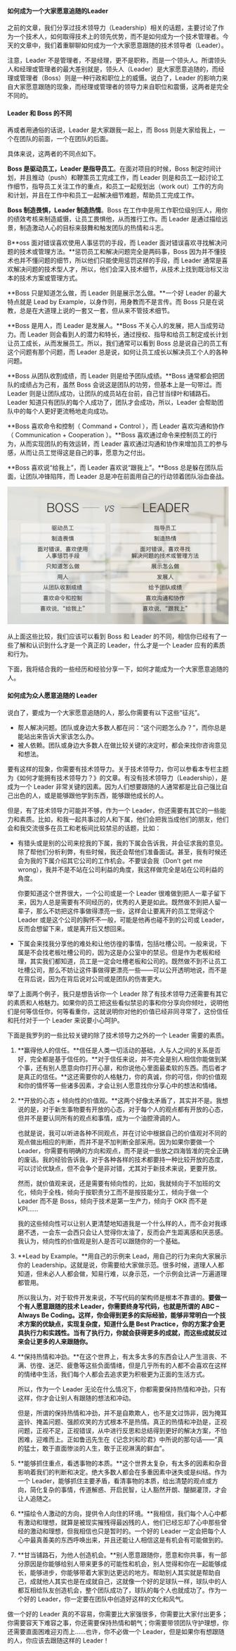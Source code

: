 #### 如何成为一个大家愿意追随的Leader

之前的文章，我们分享过技术领导力（Leadership）相关的话题，主要讨论了作为一个技术人，如何取得技术上的领先优势，而不是如何成为一个技术管理者。今天的文章中，我们着重聊聊如何成为一个大家愿意跟随的技术领导者（Leader）。

注意，Leader 不是管理者，不是经理，更不是职称，而是一个领头人。所谓领头人和经理或管理者的最大差别就是，领头人（Leader）是大家愿意追随的，而经理或管理者（Boss）则是一种行政和职位上的威慑。说白了，Leader 的影响力来自大家愿意跟随的现象，而经理或管理者的领导力来自职位和震慑，这两者是完全不同的。

#### Leader 和 Boss 的不同

再或者用通俗的话说，Leader 是大家跟我一起上，而 Boss 则是大家给我上，一个在团队的前面，一个在团队的后面。

具体来说，这两者的不同点如下。

**Boss 是驱动员工，Leader 是指导员工**。在面对项目的时候，Boss 制定时间计划，并且推动（push）和鞭策员工完成工作，而 Leader 则是和员工一起讨论工作细节，指导员工关注工作的重点，和员工一起规划出（work out）工作的方向和计划，并且在工作中和员工一起解决细节难题，帮助员工完成工作。

**Boss 制造畏惧，Leader 制造热情**。Boss 在工作中是用工作职位级别压人，用你的绩效考核来制造威慑，让员工畏惧他，从而推行工作。而 Leader 是通过描绘远景，制造激动人心的目标来鼓舞和触发团队的热情和斗志。

B**oss 面对错误喜欢使用人事惩罚的手段，而 Leader 面对错误喜欢寻找解决问题的技术或管理方法。**惩罚员工和解决问题完全是两码事，Boss 因为并不懂技术也并不懂问题的细节，所以他们只能使用惩罚这样的手段，而 Leader 通常是喜欢解决问题的技术型人才，所以，他们会深入技术细节，从技术上找到既治标又治本的技术方案或管理方式。

**Boss 只是知道怎么做，而 Leader 则是展示怎么做。**一个好 Leader 的最大特点就是 Lead by Example，以身作则，用身教而不是言传。而 Boss 只是在说教，总是在大道理上说的一套又一套，但从来不管技术细节。

**Boss 是用人，而 Leader 是发展人。**Boss 不关心人的发展，把人当成劳动力。而 Leader 则会看到人的潜力和特长，通过授权、指导和给员工制定成长计划让员工成长，从而发展员工。所以，我们通常可以看到 Boss 总是说自己的员工有这个问题有那个问题，而 Leader 总是说，如何让员工成长以解决员工个人的各种问题。

**Boss 从团队收割成绩，而 Leader 则是给予团队成绩。**Boss 通常都会把团队的成绩占为己有，虽然 Boss 会说这是团队的功劳，但基本上是一句带过。而 Leader 则是让团队成功，让团队的成员站在台前，自己甘当绿叶和铺路石。Leader 知道只有团队的每个人成功了，团队才会成功，所以，Leader 会帮助团队中的每个人更好更流畅地走向成功。

**Boss 喜欢命令和控制（ Command + Control ），而 Leader 喜欢沟通和协作（ Communication + Cooperation ）。**Boss 喜欢通过命令来控制员工的行为，从而实现团队的有效运转，而 Leader 喜欢通过沟通和协作来增加员工的参与感，从而让员工觉得这是自己的事，愿意为之付出。

**Boss 喜欢说“给我上”，而 Leader 喜欢说“跟我上”。**Boss 总是躲在团队后面，让团队冲锋陷阵，而 Leader 总是冲在前面用自己的行动领着团队浴血奋战。

![boss&leader of different](./zuoer1.jpg)

从上面这些比较，我们应该可以看到 Boss 和 Leader 的不同，相信你已经有了一些了解和认识到什么才是一个真正的 Leader，什么才是一个 Leader 应有的素质和行为。

下面，我将结合我的一些经历和经验分享一下，如何才能成为一个大家愿意追随的人。

#### 如何成为众人愿意追随的 Leader

说白了，要成为一个大家愿意追随的人，那么你需要有以下这些“征兆”。

- 帮人解决问题。团队或身边大多数人都在问：“这个问题怎么办？”，而你总是能站出来告诉大家该怎么办。
- 被人依赖。团队或身边大多数人在做比较关键的决定时，都会来找你咨询意见和想法。

要有这样的现象，你需要有技术领导力。关于技术领导力，你可以参看本专栏主题为《如何才能拥有技术领导力？》的文章。有没有技术领导力（Leadership），是成为一个 Leader 非常关键的因素。因为人们想要跟随的人通常都是比自己强比自己出色的人，或是能够跟他学到东西，能够跟他成长的人。

但是，有了技术领导力可能并不够，作为一个 Leader，你还需要有其它的一些能力和素质。比如，和我一起共事过的人和下属，他们会把我当成他们的朋友，他们会和我交流很多在员工和老板间比较禁忌的话题，比如：

- 有猎头或是别的公司来挖我的下属，我的下属会告诉我，并会征求我的意见。除了帮他们分析利弊，有些时候，我还会帮他们准备面试。甚至，我有时候还会为我的下属介绍其它公司的工作机会。不要误会我（Don’t get me wrong），我并不是不站在公司利益的角度，我这样做完全是站在公司利益的角度。

  你要知道这个世界很大，一个公司或是一个 Leader 很难做到把人一辈子留下来，因为人总是需要有不同经历的，优秀的人更是如此。既然做不到把人留一辈子，那么不妨把这件事做得漂亮一些，这样会让要离开的员工觉得这个 Leader 或是这个公司的胸怀不一般，可能是他再也碰不到的公司或 Leader，反而会想留下来，或是离开后又想回来。

- 下属会来找我分享他的难处和让他彷徨的事情，包括吐槽公司。一般来说，下属是不会找老板吐槽公司的，因为这是办公室中的禁忌。但是作为老板和经理，其实我们都知道，员工是一定会吐槽老板和公司的。既然做不到不让员工吐槽公司，那么不妨让这件事做得更漂亮一些——可以公开透明地说，而不是在背后说，因为在背后说对公司或是团队的伤害更大。

举了上面两个例子，我只是想告诉你一个 Leader 除了有技术领导力还需要有其它的素质和人格魅力。如果你的员工把这些看似禁忌的事和你分享向你倾吐，说明他们是何等信任你，何等看重你，这就说明你对他的价值已经非同寻常了，这份信任和托付对于一个 Leader 来说要小心呵护。

下面是我罗列的一些比较关键的除了技术领导力之外的一个 Leader 需要的素质。

1. **赢得他人的信任。**信任是人类一切活动的基础，人与人之间的关系是否好，完全都是基于信任的。**对于信任来说，并不完全是别人相信你能做到某个事，还有别人愿意向你打开心扉，和你说他心里面最柔软的东西。而后者才是真正的信任。**这还需要你的人格魅力，你的真诚，你的可信，你的价值观和你的情怀等一些诸多因素，才会让别人愿意找你分享心中的想法和情绪。

2. **开放的心态 + 倾向性的价值观。**这两个好像太矛盾了，其实并不是。我想说的是，对于新生事物要有开放的心态，对于每个人的观点都有开放的心态，但并不是要认同所有的观点和事情，成为一个油腔滑调的人。

   也就是说，我可以听进各种不同观点，并在讨论中根据自己的价值观对不同的观点做出相应的判断，而并不是不加判断全部采用。因为如果你要做一个 Leader，你需要有明确的方向和观点，而不是说一些放之四海皆准的完全正确的废话。我的经验告诉我，对于各种各样的技术都要持一种比较开放的态度，可以讨论优缺点，但不会争个是非对错，尤其对于新技术来说，更要开放。

   然而，就价值观来说，还是需要有倾向性的，比如，我就倾向于不加班的文化，倾向于全栈，倾向于按职责分工而不是按技能分工，倾向于做一个 Leader 而不是 Boss，倾向于技术是第一生产力，倾向于 OKR 而不是 KPI……

   我的这些倾向性可以让别人更清楚地知道我是一个什么样的人，而不会对我琢磨不透，一会东一会西只会让人觉得你太油了，反而会产生距离感和厌恶感。我认为，倾向性的价值观是别人是否可以跟随你的一个基础。

2. **Lead by Example。**用自己的示例来 Lead，用自己的行为来向大家展示你的 Leadership。这就是说，你需要给大家做示范。很多时候，道理人人都知道，但未必人人都会做，知易行难，以身示范，一个示例会比讲一万遍道理都管用。

    所以我认为，对于软件开发来说，不写代码的架构师是根本不靠谱的。**要做一个有人愿意跟随的技术 Leader，你需要终身写代码，也就是所谓的 ABC – Always Be Coding。这样，你会得到更多的实际经验，能够非常明白一个技术方案的优缺点，实现复杂度，知道什么是 Best Practice，你的方案才会更具执行力和实践性。当有了执行力，你就会获得更多的成就，而这些成就反过来会让更多的人来跟随你。**

3. **保持热情和冲劲。**在这个世界上，有太多太多的东西会让人产生沮丧、不满、彷徨、迷茫、疲惫等这些负面情绪，但是几乎所有的人都不会喜欢在这样的情绪中生活，我们每个人都会去追求更为积极更为正面的生活方式。

   所以，作为一个 Leader 无论在什么情况下，你都需要保持热情和冲劲，只有这样，你才会让别人有跟随的想法和冲动。

    但是，所谓的保持热情和冲劲，并不是自欺欺人，也不是文过饰非，因为掩耳盗铃、掩盖问题、强颜欢笑的方式根本不是热情。真正的热情和冲劲是，正视问题，正视不足，正视错误，从中进行反思和总结得到更好的解决方案，不怕困难，迎难而上。正如鲁迅先生在《记念刘和珍君》中所说的那句话——“真的猛士，敢于直面惨淡的人生，敢于正视淋漓的鲜血”。

4. **能够抓住重点，看透事物的本质。**这个世界太复杂，有太多的因素和杂音影响着我们的判断和决定。绝大多数人都会在多重因素中迷失或是纠结。作为一个 Leader，能够抓住主要矛盾，看清事物的本质，给出清楚的观点或方向，简化复杂的事情，传道解惑、开启民智，让人豁然开朗、醍醐灌顶，才会让人追随之。

5. **描绘令人激动的方向，提供令人向住的环境。**我相信，我们每个人心中都有激动和理想，就算是被现实摧残得最凶残的人，他们已经忘却了心中那些曾经的激动和理想，但我相信也只是暂时的。一个好的 Leader 一定会把每个人心中最真善美的东西呼唤出来，并且还能让人相信这是有机会有可能做到的。

6. **甘当铺路石，为他人创造机会。**别人愿意跟随你，愿意和你共事，有一部分原因是你能够给别人带来更多的可能性和机会，别人觉得和你在一起能够成长，能够进步，你能够带着大家到达更远的地方。帮助别人其实就是帮助自己，成就他人其实也是在成就自己，这就像一个好的足球队一样，球队中的人都互相给队友创造机会，整个团队成功了，球队的每个人也就成功了。作为一个好的 Leader，你一定要在团队中创造好这样的文化和风气。

做一个好的 Leader 真的不容易，你需要比大家强很多，你需要比大家付出更多；你需要容天下难容之事，你还需要保持热情和朝气；你需要带领团队守护理想，你还需要直面困难迎刃而上……也许，你不必做一个 Leader，但是如果你有想跟随的人，你应该去跟随这样的 Leader！
